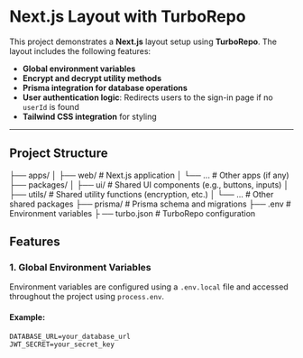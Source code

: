 # Next.js Layout with TurboRepo

This project demonstrates a **Next.js** layout setup using **TurboRepo**. The layout includes the following features:

- **Global environment variables**
- **Encrypt and decrypt utility methods**
- **Prisma integration for database operations**
- **User authentication logic**: Redirects users to the sign-in page if no `userId` is found
- **Tailwind CSS integration** for styling

---

## Project Structure

├── apps/ 
   │ ├── web/ # Next.js application 
   │ └── ... # Other apps (if any) 
├── packages/ 
   │ ├── ui/ # Shared UI components (e.g., buttons, inputs) 
   │ ├── utils/ # Shared utility functions (encryption, etc.) 
   │ └── ... # Other shared packages 
   ├── prisma/ # Prisma schema and migrations 
├── .env # Environment variables ├
── turbo.json # TurboRepo configuration
## Features

### 1. **Global Environment Variables**
Environment variables are configured using a `.env.local` file and accessed throughout the project using `process.env`.

#### Example:
```env
DATABASE_URL=your_database_url
JWT_SECRET=your_secret_key